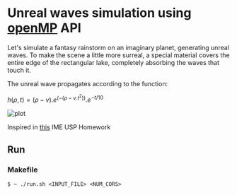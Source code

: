 # Unreal waves simulation using [openMP](https://www.openmp.org/) API


Let's simulate a fantasy rainstorm on an imaginary planet, generating unreal waves. To make the scene a little more surreal, a special material covers the entire edge of the rectangular lake, completely absorbing the waves that touch it.


The unreal wave propagates according to the function:

$h(\rho,t) = (\rho - v) .e^{(-(\rho-v.t^2))}.e^{-t/10}$

![plot](./images/unreal_waves.gif)

Inspired in [this](Ondas.pdf) IME USP Homework

## Run
### Makefile
```shell
$ ~ ./run.sh <INPUT_FILE> <NUM_CORS>
```
